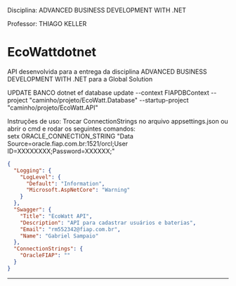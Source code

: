 
Disciplina: 
ADVANCED BUSINESS DEVELOPMENT WITH .NET

Professor: 
THIAGO KELLER

# EcoWattdotnet
API desenvolvida para a entrega da disciplina ADVANCED BUSINESS DEVELOPMENT WITH .NET para a Global Solution

UPDATE BANCO
dotnet ef database update --context FIAPDBContext --project "caminho/projeto/EcoWatt.Database" --startup-project "caminho/projeto/EcoWatt.API"

Instruções de uso: Trocar ConnectionStrings no arquivo appsettings.json ou abrir o cmd e rodar os seguintes comandos: <br>
setx ORACLE_CONNECTION_STRING "Data Source=oracle.fiap.com.br:1521/orcl;User ID=XXXXXXXX;Password=XXXXXX;" <br>


```json
{
  "Logging": {
    "LogLevel": {
      "Default": "Information",
      "Microsoft.AspNetCore": "Warning"
    }
  },
  "Swagger": {
    "Title": "EcoWatt API",
    "Description": "API para cadastrar usuários e baterias",
    "Email": "rm552342@fiap.com.br",
    "Name": "Gabriel Sampaio"
  },
  "ConnectionStrings": {
    "OracleFIAP": ""
  }
}

```
---

